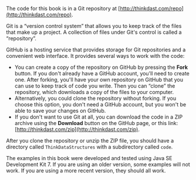 The code for this book is in a Git repository at [http://thinkdast.com/repo](http://thinkdast.com/repo).


Git is a “version control system” that allows you to keep track of the files that make up a project.  A collection of files under Git's control is called a “repository”.


GitHub is a hosting service that provides storage for Git repositories and a convenient web interface.  It provides several ways to work with the code:



*  You can create a copy of the repository on GitHub by pressing the **Fork** button.  If you don't already have a GitHub account, you'll need to create one.  After forking, you'll have your own repository on GitHub that you can use to keep track of code you write.  Then you can “clone” the repository, which downloads a copy of the files to your computer.
*  Alternatively, you could clone the repository without forking. If you choose this option, you don't need a GitHub account, but you won't be able to save your changes on GitHub.
*  If you don't want to use Git at all, you can download the code in a ZIP archive using the **Download** button on the GitHub page, or this link: [http://thinkdast.com/zip](http://thinkdast.com/zip). 

After you clone the repository or unzip the ZIP file, you should have a directory called `ThinkDataStructures` with a subdirectory called `code`.

The examples in this book were developed and tested using Java SE Development Kit 7.  If you are using an older version, some examples will not work.  If you are using a more recent version, they should all work.